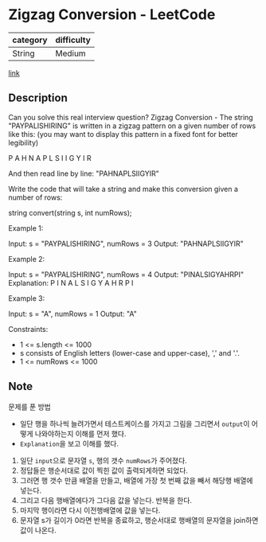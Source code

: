 # Zigzag Conversion - LeetCode

| category | difficulty |
| -------- | ---------- |
| String   | Medium     |

[link](https://leetcode.com/problems/zigzag-conversion/description)

## Description

Can you solve this real interview question? Zigzag Conversion - The string "PAYPALISHIRING" is written in a zigzag pattern on a given number of rows like this: (you may want to display this pattern in a fixed font for better legibility)

P A H N
A P L S I I G
Y I R

And then read line by line: "PAHNAPLSIIGYIR"

Write the code that will take a string and make this conversion given a number of rows:

string convert(string s, int numRows);

Example 1:

Input: s = "PAYPALISHIRING", numRows = 3
Output: "PAHNAPLSIIGYIR"

Example 2:

Input: s = "PAYPALISHIRING", numRows = 4
Output: "PINALSIGYAHRPI"
Explanation:
P I N
A L S I G
Y A H R
P I

Example 3:

Input: s = "A", numRows = 1
Output: "A"

Constraints:

- 1 <= s.length <= 1000
- s consists of English letters (lower-case and upper-case), ',' and '.'.
- 1 <= numRows <= 1000

## Note

문제를 푼 방법

- 일단 행을 하나씩 늘려가면서 테스트케이스를 가지고 그림을 그리면서 `output`이 어떻게 나와야하는지 이해를 먼저 했다.
- `Explanation`을 보고 이해를 했다.

1. 일단 `input`으로 문자열 `s`, 행의 갯수 `numRows`가 주어졌다.
2. 정답들은 행순서대로 값이 찍힌 값이 출력되게하면 되었다.
3. 그러면 행 갯수 만큼 배열을 만들고, 배열에 가장 첫 번째 값을 빼서 해당행 배열에 넣는다.
4. 그리고 다음 행배열에다가 그다음 값을 넣는다. 반복을 한다.
5. 마지막 행이라면 다시 이전행배열에 값을 넣는다.
6. 문자열 s가 길이가 0라면 반복을 종료하고, 행순서대로 행배열의 문자열을 join하면 값이 나온다.
